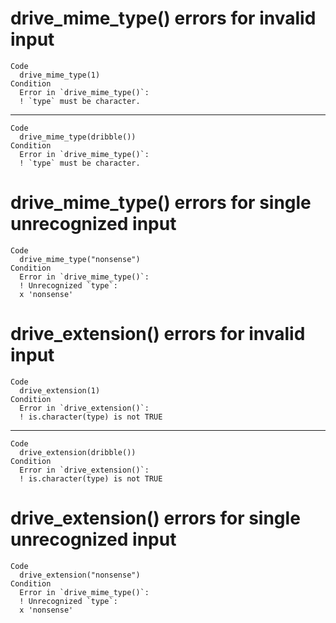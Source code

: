 # drive_mime_type() errors for invalid input

    Code
      drive_mime_type(1)
    Condition
      Error in `drive_mime_type()`:
      ! `type` must be character.

---

    Code
      drive_mime_type(dribble())
    Condition
      Error in `drive_mime_type()`:
      ! `type` must be character.

# drive_mime_type() errors for single unrecognized input

    Code
      drive_mime_type("nonsense")
    Condition
      Error in `drive_mime_type()`:
      ! Unrecognized `type`:
      x 'nonsense'

# drive_extension() errors for invalid input

    Code
      drive_extension(1)
    Condition
      Error in `drive_extension()`:
      ! is.character(type) is not TRUE

---

    Code
      drive_extension(dribble())
    Condition
      Error in `drive_extension()`:
      ! is.character(type) is not TRUE

# drive_extension() errors for single unrecognized input

    Code
      drive_extension("nonsense")
    Condition
      Error in `drive_mime_type()`:
      ! Unrecognized `type`:
      x 'nonsense'

